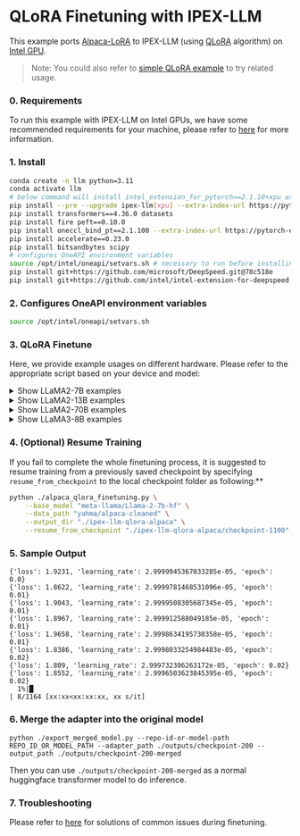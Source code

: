 # QLoRA Finetuning with IPEX-LLM

This example ports [Alpaca-LoRA](https://github.com/tloen/alpaca-lora/tree/main) to IPEX-LLM (using [QLoRA](https://arxiv.org/abs/2305.14314) algorithm) on [Intel GPU](../../../README.md).

> Note: You could also refer to [simple QLoRA example](../simple-example/) to try related usage.

### 0. Requirements

To run this example with IPEX-LLM on Intel GPUs, we have some recommended requirements for your machine, please refer to [here](../../../README.md#requirements) for more information.

### 1. Install

```bash
conda create -n llm python=3.11
conda activate llm
# below command will install intel_extension_for_pytorch==2.1.10+xpu as default
pip install --pre --upgrade ipex-llm[xpu] --extra-index-url https://pytorch-extension.intel.com/release-whl/stable/xpu/us/
pip install transformers==4.36.0 datasets
pip install fire peft==0.10.0
pip install oneccl_bind_pt==2.1.100 --extra-index-url https://pytorch-extension.intel.com/release-whl/stable/xpu/us/ # necessary to run distributed finetuning
pip install accelerate==0.23.0
pip install bitsandbytes scipy
# configures OneAPI environment variables
source /opt/intel/oneapi/setvars.sh # necessary to run before installing deepspeed
pip install git+https://github.com/microsoft/DeepSpeed.git@78c518e
pip install git+https://github.com/intel/intel-extension-for-deepspeed.git@ec33277
```

### 2. Configures OneAPI environment variables

```bash
source /opt/intel/oneapi/setvars.sh
```

### 3. QLoRA Finetune

Here, we provide example usages on different hardware. Please refer to the appropriate script based on your device and model:

<details>
  <summary> Show LLaMA2-7B examples </summary>

##### Finetuning LLaMA2-7B on single Arc A770

```bash
bash qlora_finetune_llama2_7b_arc_1_card.sh
```

##### Finetuning LLaMA2-7B on two Arc A770

```bash
bash qlora_finetune_llama2_7b_arc_2_card.sh
```

##### Finetuning LLaMA2-7B on single Data Center GPU Flex 170

```bash
bash qlora_finetune_llama2_7b_flex_170_1_card.sh
```

##### Finetuning LLaMA2-7B on three Data Center GPU Flex 170

```bash
bash qlora_finetune_llama2_7b_flex_170_3_card.sh
```

##### Finetuning LLaMA2-7B on single Intel Data Center GPU Max 1100

```bash
bash qlora_finetune_llama2_7b_pvc_1100_1_card.sh
```

##### Finetuning LLaMA2-7B on four Intel Data Center GPU Max 1100

```bash
bash qlora_finetune_llama2_7b_pvc_1100_4_card.sh
```

##### Finetuning LLaMA2-7B on single Intel Data Center GPU Max 1550

```bash
bash qlora_finetune_llama2_7b_pvc_1550_1_card.sh
```

##### Finetuning LLaMA2-7B on four Intel Data Center GPU Max 1550

```bash
bash qlora_finetune_llama2_7b_pvc_1550_4_card.sh
```

</details>

<details>
  <summary> Show LLaMA2-13B examples </summary>

##### Finetuning LLaMA2-13B on single tile of Intel Data Center GPU Max 1550

```bash
bash qlora_finetune_llama2_13b_pvc_1550_1_tile.sh
```

##### Finetuning LLaMA2-13B on single Intel Data Center GPU Max 1550

```bash
bash qlora_finetune_llama2_13b_pvc_1550_1_card.sh
```

##### Finetuning LLaMA2-13B on four Intel Data Center GPU Max 1550

```bash
bash qlora_finetune_llama2_13b_pvc_1550_4_card.sh
```

</details>

<details>
  <summary> Show LLaMA2-70B examples </summary>

Different from `LLaMA2-7B` and `LLaMA2-13B`, it is recommonded to save the model with ipex-llm low-bit optimization first to avoid large amount of CPU memory usage. And DeepSpeed ZeRO2 technology is used during finetuning.

##### Finetuning LLaMA2-70B on one Intel Data Center GPU Max 1550

```bash
bash qlora_finetune_llama2_70b_pvc_1550_1_card.sh
```

##### Finetuning LLaMA2-70B on four Intel Data Center GPU Max 1550

```bash
bash qlora_finetune_llama2_70b_pvc_1550_4_card.sh
```

</details>

<details>
  <summary> Show LLaMA3-8B examples </summary>

##### Finetuning LLaMA3-8B on single Arc A770

```bash
bash qlora_finetune_llama3_8b_arc_1_card.sh
```

</details>

### 4. (Optional) Resume Training

If you fail to complete the whole finetuning process, it is suggested to resume training from a previously saved checkpoint by specifying `resume_from_checkpoint` to the local checkpoint folder as following:**

```bash
python ./alpaca_qlora_finetuning.py \
    --base_model "meta-llama/Llama-2-7b-hf" \
    --data_path "yahma/alpaca-cleaned" \
    --output_dir "./ipex-llm-qlora-alpaca" \
    --resume_from_checkpoint "./ipex-llm-qlora-alpaca/checkpoint-1100"
```

### 5. Sample Output

```log
{'loss': 1.9231, 'learning_rate': 2.9999945367033285e-05, 'epoch': 0.0}                                                                                                                          
{'loss': 1.8622, 'learning_rate': 2.9999781468531096e-05, 'epoch': 0.01}                                                                                                                         
{'loss': 1.9043, 'learning_rate': 2.9999508305687345e-05, 'epoch': 0.01}                                                                                                                         
{'loss': 1.8967, 'learning_rate': 2.999912588049185e-05, 'epoch': 0.01}                                                                                                                          
{'loss': 1.9658, 'learning_rate': 2.9998634195730358e-05, 'epoch': 0.01}                                                                                                                         
{'loss': 1.8386, 'learning_rate': 2.9998033254984483e-05, 'epoch': 0.02}                                                                                                                         
{'loss': 1.809, 'learning_rate': 2.999732306263172e-05, 'epoch': 0.02}                                                                                                                           
{'loss': 1.8552, 'learning_rate': 2.9996503623845395e-05, 'epoch': 0.02}                                                                                                                         
  1%|█                                                                                                                                                         | 8/1164 [xx:xx<xx:xx:xx, xx s/it]
```

### 6. Merge the adapter into the original model

```
python ./export_merged_model.py --repo-id-or-model-path REPO_ID_OR_MODEL_PATH --adapter_path ./outputs/checkpoint-200 --output_path ./outputs/checkpoint-200-merged
```

Then you can use `./outputs/checkpoint-200-merged` as a normal huggingface transformer model to do inference.

### 7. Troubleshooting

Please refer to [here](../../README.md#troubleshooting) for solutions of common issues during finetuning.
